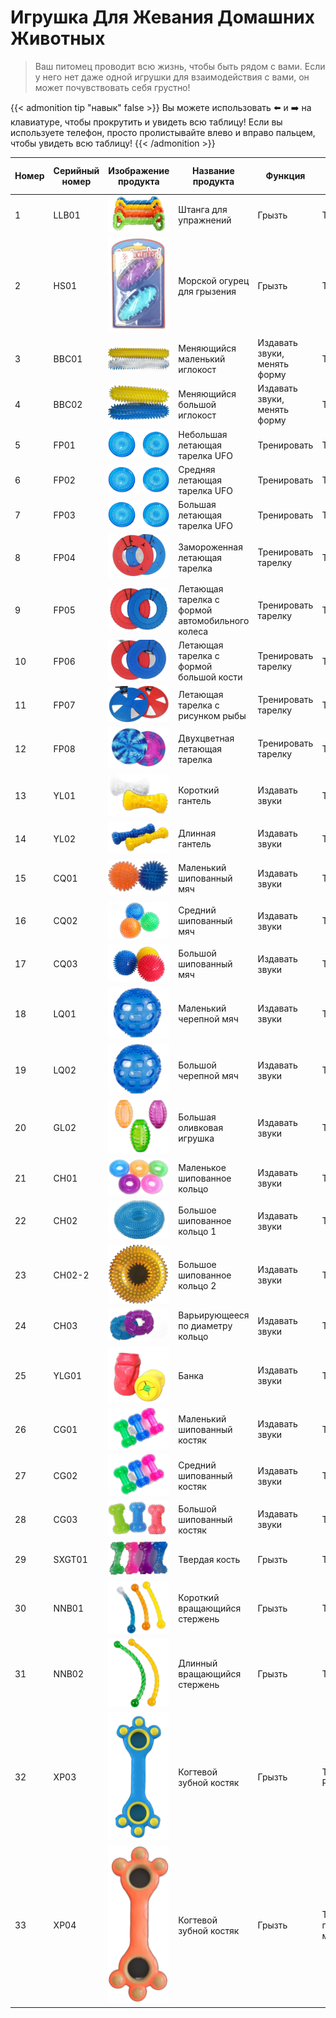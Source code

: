 # Игрушка Для Жевания Домашних Животных

>Ваш питомец проводит всю жизнь, чтобы быть рядом с вами. Если у него нет даже одной игрушки для взаимодействия с вами, он может почувствовать себя грустно!

{{< admonition tip "навык" false >}}
Вы можете использовать ⬅️ и ➡️ на клавиатуре, чтобы прокрутить и увидеть всю таблицу! Если вы используете телефон, просто пролистывайте влево и вправо пальцем, чтобы увидеть всю таблицу!
{{< /admonition >}}

| Номер | Серийный номер | Изображение продукта | Название продукта | Функция | Материал продукта | Размер продукта (см) | Вес/шт (г) | Количество в коробке | Размер коробки (см) | Нетто | Брутто | Минимальный заказ на цвет |
| ----- | --------------- | ------------------- | ----------------- | ------- | ----------------- | --------------------- | ----------- | -------------------- | -------------------- | ------ | ------ | ------------------------ |
| 1     | LLB01           |![Игрушка Для Жевания Домашних Животных](/images/pet/3-1.webp)                   | Штанга для упражнений | Грызть  | TPR               | 29.5x10.5             | 340         | 24                   | 43x30.5x20.5         | 8.2    | 8.9    | 2880                     |
| 2     | HS01            |![Игрушка Для Жевания Домашних Животных](/images/pet/3-2.webp)                   | Морской огурец для грызения | Грызть  | TPR               | 12.5x3.5x5.2          | 80          | 48                   | 26x22x22.5           | 3.85   | 4.5    | 2880                     |
| 3     | BBC01           |![Игрушка Для Жевания Домашних Животных](/images/pet/3-3.webp)                   | Меняющийся маленький иглокост | Издавать звуки, менять форму | TPR               | 23x3.7                | 105         | 72                   | 43x24x21.5           | 7.5    | 8.6    | 2880                     |
| 4     | BBC02           |![Игрушка Для Жевания Домашних Животных](/images/pet/3-4.webp)                   | Меняющийся большой иглокост | Издавать звуки, менять форму | TPR               | 26x6.4                | 246         | 24                   | 39x27x27             | 6.1    | 6.9    | 2880                     |
| 5     | FP01            |![Игрушка Для Жевания Домашних Животных](/images/pet/3-5.webp)                   | Небольшая летающая тарелка UFO | Тренировать | TPR               | 15                    | 62          | 24                   | 32x20x16             | 1.8    | 2.09   | 2880                     |
| 6     | FP02            |![Игрушка Для Жевания Домашних Животных](/images/pet/3-5.webp)                   | Средняя летающая тарелка UFO | Тренировать | TPR               | 18                    | 97          | 24                   | 37x19x20             | 2.4    | 3.1    | 2880                     |
| 7     | FP03            |![Игрушка Для Жевания Домашних Животных](/images/pet/3-5.webp)                   | Большая летающая тарелка UFO | Тренировать | TPR               | 23                    | 214         | 24                   | 46.5x25x22           | 5.36   | 4.8    | 2880                     |
| 8     | FP04            |![Игрушка Для Жевания Домашних Животных](/images/pet/3-6.webp)                   | Замороженная летающая тарелка | Тренировать тарелку | TPR               | D21.5                 | 162         | 24                   | 44x23x19.5           | 3.89   | 4.58   | 2880                     |
| 9     | FP05            |![Игрушка Для Жевания Домашних Животных](/images/pet/3-7.webp)                   | Летающая тарелка с формой автомобильного колеса | Тренировать тарелку | TPR               | D25                   | 190         | 24                   | 46.5x25x22           | 4.56   | 5.7    | 2880                     |
| 10    | FP06            |![Игрушка Для Жевания Домашних Животных](/images/pet/3-8.webp)                   | Летающая тарелка с формой большой кости | Тренировать тарелку | TPR               | D25                   | 205         | 24                   | 51x25x22             | 4.93   | 5.92   | 2880                     |
| 11    | FP07            |![Игрушка Для Жевания Домашних Животных](/images/pet/3-9.webp)                   | Летающая тарелка с рисунком рыбы | Тренировать тарелку | TPR               | D25.5                 | 190         | 24                   | 52x25x22             | 4.56   | 5.7    | 2880                     |
| 12    | FP08            |![Игрушка Для Жевания Домашних Животных](/images/pet/3-10.webp)                   | Двухцветная летающая тарелка | Тренировать тарелку | TPR               | D23                   | 204         | 24                   | 46.5x25x22           | 5.36   | 4.8    | 2880                     |
| 13    | YL01            |![Игрушка Для Жевания Домашних Животных](/images/pet/3-11.webp)                   | Короткий гантель | Издавать звуки | TPR               | 12.5x5                | 99.6        | 72                   | 39x33.5x22.5         | 7.20   | 7.70   | 2880                     |
| 14    | YL02            |![Игрушка Для Жевания Домашних Животных](/images/pet/3-12.webp)                   | Длинная гантель | Издавать звуки | TPR               | 17.5x5                | 100.6       | 72                   | 36x31x31             | 7.20   | 7.76   | 2880                     |
| 15    | CQ01            |![Игрушка Для Жевания Домашних Животных](/images/pet/3-13.webp)                   | Маленький шипованный мяч | Издавать звуки | TPR               | 6.5                   | 36          | 144                  | 38x38x26.5           | 5.10   | 6.38   | 2880                     |
| 16    | CQ02            |![Игрушка Для Жевания Домашних Животных](/images/pet/3-14.webp)                   | Средний шипованный мяч | Издавать звуки | TPR               | 9                     | 80          | 72                   | 49x33x25             | 4.30   | 4.90   | 2880                     |
| 17    | CQ03            |![Игрушка Для Жевания Домашних Животных](/images/pet/3-15.webp)                   | Большой шипованный мяч | Издавать звуки | TPR               | 11                    | 141         | 48                   | 43x43x32.5           | 6.9    | 7.77   | 2880                     |
| 18    | LQ01            |![Игрушка Для Жевания Домашних Животных](/images/pet/3-16.webp)                   | Маленький черепной мяч | Издавать звуки | TPR               | 6.5                   | 46          | 144                  | 37x37x25             | 3.50   | 4.10   | 2880                     |
| 19    | LQ02            |![Игрушка Для Жевания Домашних Животных](/images/pet/3-17.webp)                   | Большой черепной мяч | Издавать звуки | TPR               | 7.1                   | 78          | 72                   | 43.5x22.3x22.3       | 4.8    | 5.4    | 2880                     |
| 20    | GL02            |![Игрушка Для Жевания Домашних Животных](/images/pet/3-18.webp)                   | Большая оливковая игрушка | Издавать звуки | TPR               | 10.2x6.4              | 90          | 72                   | 41x42x21.5           | 5.80   | 6.50   | 2880                     |
| 21    | CH01            |![Игрушка Для Жевания Домашних Животных](/images/pet/3-19.webp)                   | Маленькое шипованное кольцо | Издавать звуки | TPR               | 10x3.5                | 55          | 72                   | 41x31.22             | 4      | 4.5    | 2880                     |
| 22    | CH02            |![Игрушка Для Жевания Домашних Животных](/images/pet/3-20.webp)                   | Большое шипованное кольцо 1 | Издавать звуки | TPR               | 12.5x4                | 110         | 72                   | 51x38.5x25           | 7.90   | 8.70   | 2880                     |
| 23    | CH02-2          |![Игрушка Для Жевания Домашних Животных](/images/pet/3-21.webp)                   | Большое шипованное кольцо 2 | Издавать звуки | TPR               | 12.5x3.5              | 71          | 72                   | 5x37x24              | 5.12   | 6.65   | 2880                     |
| 24    | CH03            |![Игрушка Для Жевания Домашних Животных](/images/pet/3-22.webp)                   | Варьирующееся по диаметру кольцо | Издавать звуки | TPR               | 12.5x5                | 93          | 72                   | 38.5x38.5x37.5       | 6.78   | 7.85   | 2880                     |
| 25    | YLG01           |![Игрушка Для Жевания Домашних Животных](/images/pet/3-23.webp)                   | Банка | Издавать звуки | TPR               | 11x6.7                | 207         | 24                   | 27.5x21.5x23.5       | 5.10   | 5.92   | 2880                     |
| 26    | CG01            |![Игрушка Для Жевания Домашних Животных](/images/pet/3-25.webp)                   | Маленький шипованный костяк | Издавать звуки | TPR               | 10.7x5.4              | 67          | 72                   | 32.5x32.5x15.5       | 4.8    | 5.8    | 2880                     |
| 27    | CG02            |![Игрушка Для Жевания Домашних Животных](/images/pet/3-26.webp)                   | Средний шипованный костяк | Издавать звуки | TPR               | 13x6.7                | 100         | 100                  | 54x34x24             | 10.22  | 10.88  | 2800                     |
| 28    | CG03            |![Игрушка Для Жевания Домашних Животных](/images/pet/3-27.webp)                   | Большой шипованный костяк | Издавать звуки | TPR               | 16x5                  | 100         | 48                   | 35x34x32.5           | 4.8    | 5.42   | 2880                     |
| 29    | SXGT01          |![Игрушка Для Жевания Домашних Животных](/images/pet/3-28.webp)                   | Твердая кость | Грызть  | TPR               | 12.5x5.5              | 78.5        | 72                   | 37x21.5x22           | 5.65   | 6.00   | 2880                     |
| 30    | NNB01           |![Игрушка Для Жевания Домашних Животных](/images/pet/3-29.webp)                   | Короткий вращающийся стержень | Грызть  | TPR               | 28.5x4                | 140         | 50                   | 41.5x30x21.5         | 7      | 7.8    | 2800                     |
| 31    | NNB02           |![Игрушка Для Жевания Домашних Животных](/images/pet/3-30.webp)                   | Длинный вращающийся стержень | Грызть  | TPR               | 47.5x4.5              | 245         | 40                   | 48.5x46x20           | 9.80   | 11.00  | 2880                     |
| 32    | XP03            |![Игрушка Для Жевания Домашних Животных](/images/pet/3-31.webp)                   | Когтевой зубной костяк | Грызть  | TPR+материал PP    | 32x11.5               | 239         | 24                   |                      |        |        | 2880                     |
| 33    | XP04            |![Игрушка Для Жевания Домашних Животных](/images/pet/3-32.webp)                   | Когтевой зубной костяк | Грызть  | TPR+древесно-пластиковый материал | 32x11.5    | 239         | 24                   |                      |        |        | 2880                     |

